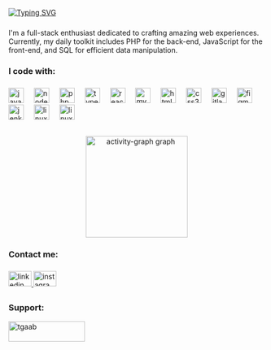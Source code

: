 [![Typing SVG](https://readme-typing-svg.herokuapp.com/?color=6272a4&size=35&center=true&vCenter=true&width=1000&lines=HELLO,+My+name+is+Tiago+Gabriel;I'm+24+years+old;I'm+from+Brazil;I'm+Full+stack+Developer;Be+Welcome!+:%29)](https://git.io/typing-svg)

###

<p align="left">I'm a full-stack enthusiast dedicated to crafting amazing web experiences. Currently, my daily toolkit includes PHP for the back-end, JavaScript for the front-end, and SQL for efficient data manipulation.</p>

###

<h3 align="left">I code with:</h3>

###

<div align="left">
  <img src="https://cdn.jsdelivr.net/gh/devicons/devicon/icons/javascript/javascript-original.svg" height="30" alt="javascript logo"  />
  <img width="12" />
  <img src="https://cdn.jsdelivr.net/gh/devicons/devicon/icons/nodejs/nodejs-original.svg" height="30" alt="nodejs logo"  />
  <img width="12" />
  <img src="https://cdn.jsdelivr.net/gh/devicons/devicon/icons/php/php-original.svg" height="30" alt="php logo"  />
  <img width="12" />
  <img src="https://cdn.jsdelivr.net/gh/devicons/devicon/icons/typescript/typescript-original.svg" height="30" alt="typescript logo"  />
  <img width="12" />
  <img src="https://cdn.jsdelivr.net/gh/devicons/devicon/icons/react/react-original.svg" height="30" alt="react logo"  />
  <img width="12" />
  <img src="https://cdn.jsdelivr.net/gh/devicons/devicon/icons/mysql/mysql-original.svg" height="30" alt="mysql logo"  />
  <img width="12" />
  <img src="https://cdn.jsdelivr.net/gh/devicons/devicon/icons/html5/html5-original.svg" height="30" alt="html5 logo"  />
  <img width="12" />
  <img src="https://cdn.jsdelivr.net/gh/devicons/devicon/icons/css3/css3-original.svg" height="30" alt="css3 logo"  />
  <img width="12" />
  <img src="https://cdn.jsdelivr.net/gh/devicons/devicon/icons/gitlab/gitlab-original.svg" height="30" alt="gitlab logo"  />
  <img width="12" />
  <img src="https://cdn.jsdelivr.net/gh/devicons/devicon/icons/figma/figma-original.svg" height="30" alt="figma logo"  />
  <img width="12" />
  <img src="https://cdn.simpleicons.org/jenkins/D24939" height="30" alt="jenkins logo"  />
  <img width="12" />
  <img src="https://cdn.jsdelivr.net/gh/devicons/devicon/icons/linux/linux-original.svg" height="30" alt="linux logo"  />
  <img width="12" />
  <img src="https://cdn.icon-icons.com/icons2/2699/PNG/96/java_logo_icon_168609.png" height="30" alt="linux logo"  />

</div>

###

<h2 align="left"></h2>

###

<div align="center">
 
  <img src="https://github-readme-activity-graph.vercel.app/graph?username=thegaab&radius=16&theme=tokyo-night&area=true&order=5&hide_border=true&hide_title=false&custom_title=Contribution%20graph" height="200" alt="activity-graph graph"  />
</div>

###

<h3 align="left">Contact me:</h3>

###

<div align="left">
  <a href="https://www.linkedin.com/in/tiagogab/" target="_blank">
    <img src="https://raw.githubusercontent.com/maurodesouza/profile-readme-generator/master/src/assets/icons/social/linkedin/default.svg" width="45" height="30" alt="linkedin logo"  />
  </a>
  <a href="https://www.instagram.com/_tgaab/" target="_blank">
    <img src="https://raw.githubusercontent.com/maurodesouza/profile-readme-generator/master/src/assets/icons/social/instagram/default.svg" width="45" height="30" alt="instagram logo"  />
  </a>
</div>

##

<h3 align="left">Support:</h3>

<p><a href="https://www.buymeacoffee.com/tgaab"> <img align="left" src="https://cdn.buymeacoffee.com/buttons/v2/default-yellow.png" height="40" width="150" alt="tgaab" /></a></p><br><br>
